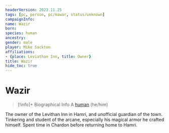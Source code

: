 ```yaml
---
headerVersion: 2023.11.25
tags: [pc, person, pc/mawar, status/unknown]
campaignInfo:
name: Wazir
born:
species: human
ancestry:
gender: male
player: Mike Sackton
affiliations:
- {place: Leviathan Inn, title: Owner}
title: Wazir
hide_toc: true
---
```

# Wazir
>[!info]+ Biographical Info
> A [human](<../../../species/humans/humans.md>) (he/him)
> 

The owner of the Levithan Inn in Hamri, and unofficial guardian of the town. Tinkering and student of the arcane, especially his magical armor he crafted himself. Spent time in Chardon before returning home to Hamri.